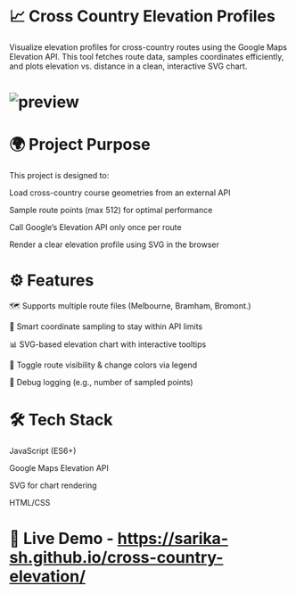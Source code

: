 # 📈 Cross Country Elevation Profiles
Visualize elevation profiles for cross-country routes using the Google Maps Elevation API.
This tool fetches route data, samples coordinates efficiently, and plots elevation vs. distance in a clean, interactive SVG chart.

# ![preview](https://github.com/user-attachments/assets/2ad80862-6a95-4b52-bf79-22053adc7306)

# 🌍 Project Purpose
This project is designed to:

Load cross-country course geometries from an external API

Sample route points (max 512) for optimal performance

Call Google’s Elevation API only once per route

Render a clear elevation profile using SVG in the browser

# ⚙️ Features
🗺️ Supports multiple route files (Melbourne, Bramham, Bromont.)

📏 Smart coordinate sampling to stay within API limits

📊 SVG-based elevation chart with interactive tooltips

🧭 Toggle route visibility & change colors via legend

🐞 Debug logging (e.g., number of sampled points)

# 🛠 Tech Stack
JavaScript (ES6+)

Google Maps Elevation API

SVG for chart rendering

HTML/CSS

# 🔗 Live Demo - https://sarika-sh.github.io/cross-country-elevation/




